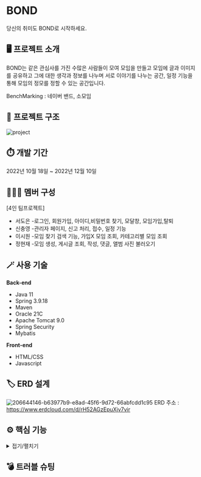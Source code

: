 # BOND
당신의 취미도 BOND로 시작하세요.<br>
## 🖥️ 프로젝트 소개
BOND는 같은 관심사를 가진 수많은 사람들이 모여 모임을 만들고 
모임에 글과 이미지를 공유하고 그에 대한 생각과 정보를 나누며 서로 이야기를 나누는 공간, 
일정 기능을 통해 모임의 정모를 정할 수 있는 공간입니다.

BenchMarking : 네이버 밴드, 소모임<br>
## 🔗 프로젝트 구조<br>
![project](https://user-images.githubusercontent.com/110653581/223979355-d3890851-f2db-4714-810d-79bc305bc26e.png)

## ⏱️ 개발 기간
2022년 10월 18일 ~ 2022년 12월 10일<br>
## 🧑‍🤝‍🧑 멤버 구성
[4인 팀프로젝트]<br>
- 서도은 -로그인, 회원가입, 아이디,비밀번호 찾기, 모달창, 모임가입,탈퇴
- 신충영 -관리자 페이지, 신고 처리, 접수, 일정 기능 
- 이시원 -모임 찾기 검색 기능, 가입X 모임 조회, 카테고리별 모임 조회
- 정현재 -모임 생성, 게시글 조회, 작성, 댓글, 앨범 사진 불러오기<br>
## 🪄 사용 기술
**Back-end**
- Java 11
- Spring 3.9.18
- Maven
- Oracle 21C
- Apache Tomcat 9.0
- Spring Security
- Mybatis

**Front-end**
- HTML/CSS
- Javascript<br>
## 🏷️ ERD 설계
![206644146-b63977b9-e8ad-45f6-9d72-66abfcdd1c95](https://user-images.githubusercontent.com/110653581/223964484-548b0925-ba84-4253-9c87-50971b6bee4e.png)
ERD 주소 : https://www.erdcloud.com/d/rH52AGzEpuXjv7vir
## ⚙️ 핵심 기능
<details markdown="1">
<summary>접기/펼치기</summary>

### 1. 모임 찾기 페이지<br>
<img width="50%" src="https://user-images.githubusercontent.com/110653581/223965275-a06bc621-d33a-4f99-a003-0a4c7d38c096.png"/>
<br>
<br>

### 1-1. 카테고리 별 모임<br>
<img width="50%" src="https://user-images.githubusercontent.com/110653581/223965549-2f7e511a-0e05-444c-94ee-063351748889.png"/><br>
- 원하는 카테고리 선택 시 해당 카테고리 모임 추천 페이지로 이동<br>
- 가나다 순으로 조회<br>
- 코드
  - [Controller](https://github.com/97siwon/bondProject/blob/f14332b1052756e5bb7b00ac9d012269103a4910/Bond/src/main/java/kh/semi/project/member/controller/findBondController.java#L36)

### 1-2. 모임 검색<br>
<img width="50%" src="https://user-images.githubusercontent.com/110653581/223965575-5e9dee7e-042e-4c7a-86fa-1b85acfee249.png"/><br>
- 본드 이름, 소개글이 포함된 단어 검색 시 검색 결과 화면으로 이동<br>
- 코드
  - [Controller](https://github.com/97siwon/bondProject/blob/main/Bond/src/main/java/kh/semi/project/member/controller/SearchController.java#L29)
  - [Sevice](https://github.com/97siwon/bondProject/blob/main/Bond/src/main/java/kh/semi/project/member/model/service/SearchServiceImpl.java#L20)
<br>
</details>

<h2>💣 트러블 슈팅</h2>


